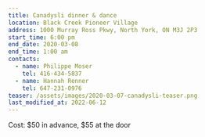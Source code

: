 ```yaml
---
title: Canadysli dinner & dance
location: Black Creek Pioneer Village
address: 1000 Murray Ross Pkwy, North York, ON M3J 2P3
start_time: 6:00 pm
end_date: 2020-03-08
end_time: 1:00 am
contacts:
  - name: Philippe Moser
    tel: 416-434-5837
  - name: Hannah Renner
    tel: 647-231-0976
teaser: /assets/images/2020-03-07-canadysli-teaser.png
last_modified_at: 2022-06-12
---
```


Cost: \$50 in advance, \$55 at the door
